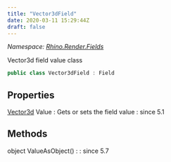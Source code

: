 ```yaml
---
title: "Vector3dField"
date: 2020-03-11 15:29:44Z
draft: false
---
```


*Namespace: [Rhino.Render.Fields](../)*

Vector3d field value class
```cs
public class Vector3dField : Field
```
## Properties

[Vector3d](/rhinocommon/rhino/geometry/vector3d/) Value
: Gets or sets the field value
: since 5.1
## Methods

object ValueAsObject()
: 
: since 5.7
